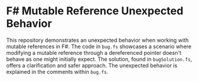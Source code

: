 # F# Mutable Reference Unexpected Behavior

This repository demonstrates an unexpected behavior when working with mutable references in F#.  The code in `bug.fs` showcases a scenario where modifying a mutable reference through a dereferenced pointer doesn't behave as one might initially expect. The solution, found in `bugSolution.fs`, offers a clarification and safer approach.  The unexpected behavior is explained in the comments within `bug.fs`.
